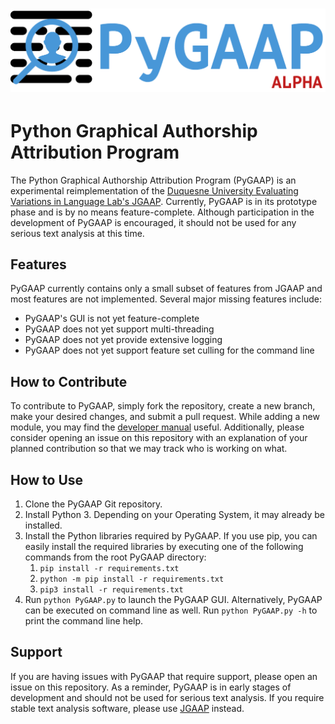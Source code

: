 # ![PyGAAP](res/logo.png)
# Python Graphical Authorship Attribution Program
The Python Graphical Authorship Attribution Program (PyGAAP) is an experimental reimplementation of the [Duquesne University Evaluating Variations in Language Lab's JGAAP](https://github.com/evllabs/JGAAP). Currently, PyGAAP is in its prototype phase and is by no means feature-complete. Although participation in the development of PyGAAP is encouraged, it should not be used for any serious text analysis at this time.


## Features
PyGAAP currently contains only a small subset of features from JGAAP and most features are not implemented. Several major missing features include:
* PyGAAP's GUI is not yet feature-complete
* PyGAAP does not yet support multi-threading
* PyGAAP does not yet provide extensive logging
* PyGAAP does not yet support feature set culling for the command line

## How to Contribute
To contribute to PyGAAP, simply fork the repository, create a new branch, make your desired changes, and submit a pull request. While adding a new module, you may find the [developer manual](/Developer_Manual.md) useful. Additionally, please consider opening an issue on this repository with an explanation of your planned contribution so that we may track who is working on what.

## How to Use
1. Clone the PyGAAP Git repository.
2. Install Python 3. Depending on your Operating System, it may already be installed.
3. Install the Python libraries required by PyGAAP. If you use pip, you can easily install the required libraries by executing one of the following commands from the root PyGAAP directory:
    1. `pip install -r requirements.txt`
    2. `python -m pip install -r requirements.txt`
	3. `pip3 install -r requirements.txt`
4. Run `python PyGAAP.py` to launch the PyGAAP GUI. Alternatively, PyGAAP can be executed on command line as well. Run `python PyGAAP.py -h` to print the command line help.

## Support
If you are having issues with PyGAAP that require support, please open an issue on this repository. As a reminder, PyGAAP is in early stages of development and should not be used for serious text analysis. If you require stable text analysis software, please use [JGAAP](https://github.com/evllabs/JGAAP) instead.
